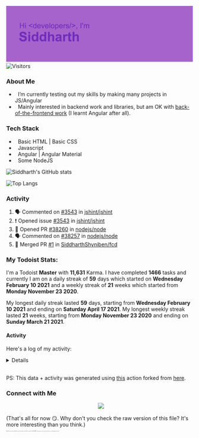 ![Hey there <developers>! I'm Siddharth.](./header.png)
![Visitors](https://visitor-badge.glitch.me/badge?page_id=SiddharhthShyniben.SiddharthShyniben)

###  About Me 

- &nbsp; I’m currently testing out my skills by making many projects in JS/Angular
- &nbsp; Mainly interested in backend work and libraries, but am OK with [back-of-the-frontend work](https://css-tricks.com/the-great-divide/) (I learnt Angular after all).

### Tech Stack

- &nbsp; Basic HTML | Basic CSS
- &nbsp; Javascript
- &nbsp; Angular | Angular Material
- &nbsp; Some NodeJS

![Siddharth's GitHub stats](https://github-readme-stats.vercel.app/api?username=SiddharthShyniben&amp;count_private=true&amp;show_icons=true&amp;theme=dark)

![Top Langs](https://github-readme-stats.vercel.app/api/top-langs/?username=SiddharthSHyniben&amp;theme=dark)

### Activity

<!--START_SECTION:activity-->
1. 🗣 Commented on [#3543](https://github.com/jshint/jshint/issues/3543) in [jshint/jshint](https://github.com/jshint/jshint)
2. ❗️ Opened issue [#3543](https://github.com/jshint/jshint/issues/3543) in [jshint/jshint](https://github.com/jshint/jshint)
3. 💪 Opened PR [#38260](https://github.com/nodejs/node/pull/38260) in [nodejs/node](https://github.com/nodejs/node)
4. 🗣 Commented on [#38257](https://github.com/nodejs/node/issues/38257) in [nodejs/node](https://github.com/nodejs/node)
5. 🎉 Merged PR [#1](https://github.com/SiddharthShyniben/fcd/pull/1) in [SiddharthShyniben/fcd](https://github.com/SiddharthShyniben/fcd)
<!--END_SECTION:activity-->

### My Todoist Stats:

I'm a Todoist **<td-kl>Master</td-kl>** with **<td-k>11,631</td-k>** Karma. I have completed **<td-ttc>1466</td-ttc>** tasks and currently I am on a daily streak of **<td-cdsc>59</td-cdsc>** days which started on **<td-cdsf>Wednesday February 10 2021</td-cdsf>** and a weekly streak of **<td-cwsc>21</td-cwsc>** weeks which started from **<td-cwsf>Monday November 23 2020</td-cwsf>**.

My longest daily streak lasted **<td-mdsc>59</td-mdsc>** days, starting from **<td-mdsf>Wednesday February 10 2021</td-mdsf>** and ending on **<td-mdst>Saturday April 17 2021</td-mdst>**.
My longest weekly streak lasted **<td-mwsc>21</td-mwsc>** weeks, starting from **<td-mwsf>Monday November 23 2020</td-mwsf>** and ending on **<td-mwst>Sunday March 21 2021</td-mwst>**.

#### Activity

Here's a log of my activity:
<details>

Activity
<td-ka>
* 2 hours ago <span style="color:green">+11</span> <span style="color:red">-0</span>
  * Activity:
    * <span style="color:green">+</span> Addition of tasks.
    * <span style="color:green">+</span> Completion of tasks.
    * <span style="color:green">+</span> Usage of advanced features.
* 4 hours ago <span style="color:green">+3</span> <span style="color:red">-0</span>
  * Activity:
    * <span style="color:green">+</span> Completion of tasks.
* 14 hours ago <span style="color:green">+16</span> <span style="color:red">-0</span>
  * Activity:
    * <span style="color:green">+</span> Addition of tasks.
    * <span style="color:green">+</span> Completion of tasks.
    * <span style="color:green">+</span> Usage of advanced features.
* a day ago <span style="color:green">+16</span> <span style="color:red">-0</span>
  * Activity:
    * <span style="color:green">+</span> Addition of tasks.
    * <span style="color:green">+</span> Completion of tasks.
    * <span style="color:green">+</span> Usage of advanced features.
* a day ago <span style="color:green">+8</span> <span style="color:red">-0</span>
  * Activity:
    * <span style="color:green">+</span> Daily Goal reached.
* a day ago <span style="color:green">+16</span> <span style="color:red">-0</span>
  * Activity:
    * <span style="color:green">+</span> Addition of tasks.
    * <span style="color:green">+</span> Completion of tasks.
    * <span style="color:green">+</span> Usage of advanced features.
* 2 days ago <span style="color:green">+16</span> <span style="color:red">-0</span>
  * Activity:
    * <span style="color:green">+</span> Addition of tasks.
    * <span style="color:green">+</span> Completion of tasks.
    * <span style="color:green">+</span> Usage of advanced features.
</td-ka>
</details>
<br>

PS: This data + activity was generated using [this](https://github.com/SiddharthShyniben/todoist-readme) action forked from [here](https://github.com/abisheknaiidu/todoist-readme).

### Connect with Me

<p align="center">
&nbsp; <a href="mailto:siddharth.muscat@gmail.com" target="_blank" rel="noopener noreferrer"><img src="https://logodownload.org/wp-content/uploads/2018/03/gmail-logo-16.png" width="50px"></a>
</p>

(That's all for now :smirk:. Why don't you check the raw version of this file? It's more interesting than you think.)
<br>
<sub>
   <sup>
     <sub>
       <sup>
         <sub>
           <sup>
             <sub>
               <sup>
                 <sub>
                   <sup>
                     <sub>
                       <sup>
                         ~Mutual funds are subject to~ Why do I have a 1 month update schedule? Because the grass (Profile README) is always greener on the other web-side. How are you still reading this by the way?
                       </sup>
                     </sub>
                   </sup>
                 </sub>
               </sup>
             </sub>
           </sup>
         </sub>
       </sup>
     </sub>
  </sup>
</sub>
</developers>
